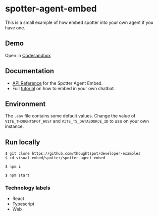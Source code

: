 # spotter-agent-embed

This is a small example of how embed spotter into your own agent if you have one.

## Demo

Open in [Codesandbox](https://githubbox.com/thoughtspot/developer-examples/tree/main/visual-embed/spotter/spotter-agent-embed)

## Documentation

- [API Reference](https://developers.thoughtspot.com/docs/Class_BodylessConversation) for the Spotter Agent Embed.
- Full [tutorial](https://developers.thoughtspot.com/docs/tutorials/spotter/integrate-into-chatbot) on how to embed in your own chatbot.

## Environment

The `.env` file contains some default values. Change the value of `VITE_THOUGHTSPOT_HOST` and `VITE_TS_DATASOURCE_ID` to use on your own instance.

## Run locally

```
$ git clone https://github.com/thoughtspot/developer-examples
$ cd visual-embed/spotter/spotter-agent-embed
```
```
$ npm i
```
```
$ npm start
```

### Technology labels

- React
- Typescript
- Web
